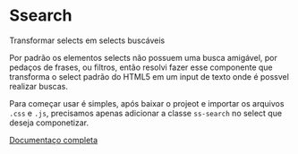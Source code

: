 # Ssearch
Transformar selects em selects buscáveis

Por padrão os elementos selects não possuem uma busca amigável, por pedaços de frases, ou filtros, então resolvi fazer esse componente que transforma o select padrão do HTML5 em um input de texto onde é possvel realizar buscas.

Para começar usar é simples, após baixar o projeot e importar os arquivos `.css` e `.js`, precisamos apenas adicionar a classe `ss-search` no select que deseja componetizar.

[Documentaço completa](http://ssearch.matheuscastiglioni.com.br)
